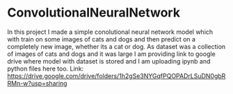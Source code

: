 # ConvolutionalNeuralNetwork
In this project I made a simple conolutional neural network model which with train on some images of cats and dogs and then predict on a completely new image, whether its a cat or dog. As dataset was a collection of images of cats and dogs and it was large I am providing link to google drive where model with dataset is stored and I am uploading ipynb and python files here too.
Link:
https://drive.google.com/drive/folders/1h2gSe3NYGqfPQOPADrLSuDN0gbRRMn-w?usp=sharing
